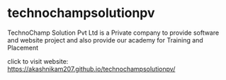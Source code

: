 # technochampsolutionpv
TechnoChamp Solution Pvt Ltd is a Private company to provide software and website project and also provide our academy for Training and Placement  


click to visit website: https://akashnikam207.github.io/technochampsolutionpv/

